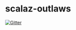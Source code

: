 # scalaz-outlaws

[![Gitter](https://badges.gitter.im/scalaz/scalaz-outlaws.svg)](https://gitter.im/scalaz/scalaz-outlaws?utm_source=badge&utm_medium=badge&utm_campaign=pr-badge&utm_content=badge)